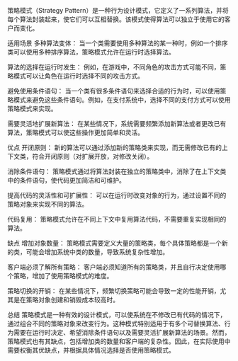 策略模式（Strategy Pattern）是一种行为设计模式，它定义了一系列算法，并将每个算法封装起来，使它们可以互相替换。该模式使得算法可以独立于使用它的客户而变化。

适用场景
多种算法变体：
当一个类需要使用多种算法的某一种时，例如一个排序类可以使用多种排序算法，策略模式允许在运行时选择算法。

算法的选择在运行时发生：
例如，在游戏中，不同角色的攻击方式可能不同，策略模式可以让角色在运行时选择不同的攻击方式。

避免使用条件语句：
当一个类有很多条件语句来选择合适的行为时，可以使用策略模式来避免这些条件语句。例如，在支付系统中，选择不同的支付方式可以使用策略模式来实现。

需要灵活地扩展新算法：
在某些情况下，系统需要频繁添加新算法或者更改已有算法，策略模式可以使这些操作更加简单和灵活。

优点
开闭原则：
新的算法可以通过添加新的策略类来实现，而无需修改已有的上下文类，符合开闭原则（对扩展开放，对修改关闭）。

消除条件语句：
策略模式通过将算法封装在独立的策略类中，消除了在上下文类中的条件语句，使代码更加简洁和可维护。

提高代码的灵活性和可扩展性：
可以在运行时改变对象的行为，通过设置不同的策略对象来实现不同的算法。

代码复用：
策略模式允许在不同上下文中复用算法代码，不需要重复实现相同的算法。

缺点
增加对象数量：
策略模式需要定义大量的策略类，每个具体策略都是一个新的类，可能会增加系统中类的数量，导致系统复杂性增加。

客户端必须了解所有策略：
客户端必须知道所有的策略类，并且自行决定使用哪个策略，增加了使用策略模式的难度。

策略切换的开销：
在某些情况下，频繁切换策略可能会导致一定的性能开销，尤其是在策略对象创建和销毁成本较高时。

总结
策略模式是一种有效的设计模式，可以使系统在不修改已有代码的情况下，通过组合不同的策略对象来改变行为。这种模式特别适用于有多个可替换算法、行为需要在运行时决定、希望消除条件语句以及需要灵活扩展新算法的场景。然而，策略模式也有其缺点，包括增加类的数量和客户端的复杂性。因此，在实际使用中需要权衡其优缺点，并根据具体情况选择是否使用策略模式。